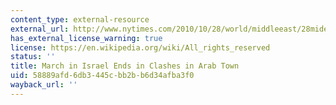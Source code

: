 ```yaml
---
content_type: external-resource
external_url: http://www.nytimes.com/2010/10/28/world/middleeast/28mideast.html
has_external_license_warning: true
license: https://en.wikipedia.org/wiki/All_rights_reserved
status: ''
title: March in Israel Ends in Clashes in Arab Town
uid: 58889afd-6db3-445c-bb2b-b6d34afba3f0
wayback_url: ''
---
```


